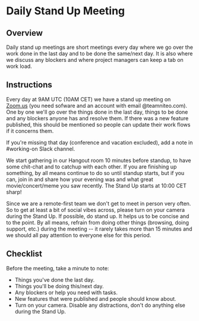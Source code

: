 # Daily Stand Up Meeting

## Overview
Daily stand up meetings are short meetings every day where we go over the work done in the last day and to be done the same/next day. It is also where we discuss any blockers and where project managers can keep a tab on work load.

 
## Instructions
Every day at 9AM UTC (10AM CET) we have a stand up meeting on [Zoom.us](https://zoom.us) (you need sofware and an account with email @teamniteo.com). One by one we'll go over the things done in the last day, things to be done and any blockers anyone has and resolve them. If there was a new feature published, this should be mentioned so people can update their work flows if it concerns them. 

If you're missing that day (conference and vacation excluded), add a note in #working-on Slack channel.

We start gathering in our Hangout room 10 minutes before standup, to have some chit-chat and to catchup with each other. If you are finishing up something, by all means continue to do so until standup starts, but if you can, join in and share how your evening was and what great movie/concert/meme you saw recently. The Stand Up starts at 10:00 CET sharp! 

Since we are a remote-first team we don't get to meet in person very often. So to get at least a bit of social vibes across, please turn on your camera during the Stand Up. If possible, do stand up. It helps us to be concise and to the point. By all means, refrain from doing other things (browsing, doing support, etc.) during the meeting -- it rarely takes more than 15 minutes and we should all pay attention to everyone else for this period. 
 

## Checklist

Before the meeting, take a minute to note:

* Things you've done the last day.
* Things you'll be doing this/next day.
* Any blockers or help you need with tasks.
* New features that were published and people should know about.
* Turn on your camera. Disable any distractions, don't do anything else during the Stand Up.
